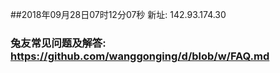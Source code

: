 ##2018年09月28日07时12分07秒 新址: 142.93.174.30
### 兔友常见问题及解答: https://github.com/wanggonging/d/blob/w/FAQ.md
